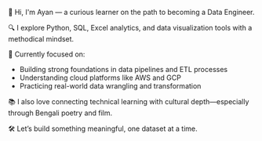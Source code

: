 👋 Hi, I'm Ayan — a curious learner on the path to becoming a Data Engineer.

🔍 I explore Python, SQL, Excel analytics, and data visualization tools with a methodical mindset.

🎯 Currently focused on:
- Building strong foundations in data pipelines and ETL processes
- Understanding cloud platforms like AWS and GCP
- Practicing real-world data wrangling and transformation

📚 I also love connecting technical learning with cultural depth—especially through Bengali poetry and film.

🛠️ Let’s build something meaningful, one dataset at a time.
